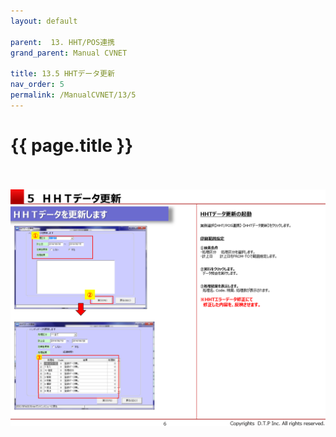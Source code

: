```yaml
---
layout: default

parent:  13. HHT/POS連携
grand_parent: Manual CVNET

title: 13.5 HHTデータ更新
nav_order: 5
permalink: /ManualCVNET/13/5
---
```


# {{ page.title }} <br/><br/>

<a href="/img/HHTPOS/HHT7.PNG" target="_blank">
<img src="/img/HHTPOS/HHT7.PNG" alt="login image"></a>
